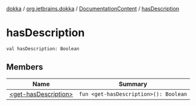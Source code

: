 [dokka](../../../index.md) / [org.jetbrains.dokka](../../index.md) / [DocumentationContent](../index.md) / [hasDescription](index.md)

# hasDescription

```
val hasDescription: Boolean
```
## Members
| Name | Summary |
|------|---------|
|[&lt;get-hasDescription&gt;](_get-hasDescription_.md)|`fun <get-hasDescription>(): Boolean`<br>|
